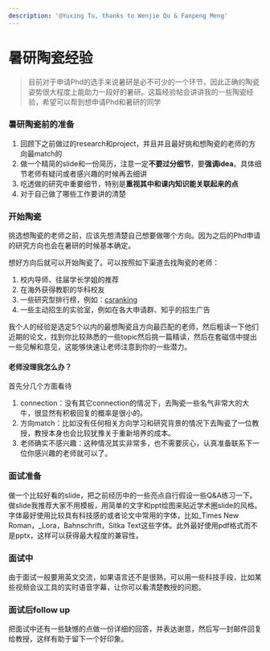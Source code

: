 ```yaml
---
description: '@Yuxing Tu, thanks to Wenjie Qu & Fanpeng Meng'
---
```


# 暑研陶瓷经验

> 目前对于申请Phd的选手来说暑研是必不可少的一个环节，因此正确的陶瓷姿势很大程度上能助力一段好的暑研。这篇经验帖会讲讲我的一些陶瓷经验，希望可以帮到想申请Phd和暑研的同学

### 暑研陶瓷前的准备

1. 回顾下之前做过的research和project，并且并且最好挑和想陶瓷的老师的方向最match的
2. 做一个精简的slide和一份简历，注意一定**不要过分细节**，要**强调idea**。具体细节老师有疑问或者感兴趣的时候再去细讲
3. 吃透做的研究中重要细节，特别是**重视其中和课内知识能关联起来的点**
4. 对于自己做了哪些工作要讲的清楚

### 开始陶瓷

挑选想陶瓷的老师之前，应该先想清楚自己想要做哪个方向。因为之后的Phd申请的研究方向也会在暑研的时候基本确定。

想好方向后就可以开始陶瓷了。可以按照如下渠道去找陶瓷的老师：

1. 校内导师、往届学长学姐的推荐
2. 在海外获得教职的华科校友
3. 一些研究型排行榜，例如：[csranking](http://csrankings.org)
4. 一些主动招生的实验室，例如在各大申请群、知乎的招生广告

我个人的经验是选定5个以内的最想陶瓷且方向最匹配的老师，然后粗读一下他们近期的论文，找到你比较熟悉的一些topic然后挑一篇精读，然后在套磁信中提出一些见解和意见，这能够快速让老师注意到你的一些潜力。

#### 老师没理我怎么办？

首先分几个方面看待

1. connection：没有其它connection的情况下，去陶瓷一些名气非常大的大牛，很显然有积极回复的概率是很小的。
2. 方向match：比如没有任何相关方向学习和研究背景的情况下去陶瓷了一位教授，教授本身也会比较犹豫关于重新培养的成本。
3. 老师确实不感兴趣：这种情况其实非常多，也不需要灰心，认真准备联系下一位你感兴趣的老师就可以了。

### 面试准备

做一个比较好看的slide，把之前经历中的一些亮点自行假设一些Q\&A练习一下。做slide我推荐大家不用模板，用简单的文字和ppt绘图来贴近学术圈slide的风格。字体最好使用比较具有科技感的或者论文中常用的字体，比如_Times New Roman，_Lora，Bahnschrift，Sitka Text这些字体。此外最好使用pdf格式而不是pptx，这样可以获得最大程度的兼容性。

### 面试中

由于面试一般要用英文交流，如果语言还不是很熟，可以用一些科技手段，比如某些视频会议工具的实时语音字幕，让你可以看清楚教授的问题。

### 面试后follow up

把面试中还有一些缺憾的点做一份详细的回答，并表达谢意，然后写一封邮件回复给教授，这样有助于留下一个好印象。

